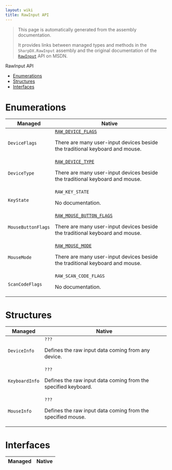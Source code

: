 ```yaml
---
layout: wiki
title: RawInput API
---
```


> This page is automatically generated from the assembly documentation.
> 
> It provides links between managed types and methods in the `SharpDX.RawInput` assembly and the original documentation of the [`RawInput`](https://msdn.microsoft.com/en-us/library/windows/desktop/ms645536.aspx) API on MSDN.

RawInput API

- <a href='#api-Enumerations'>Enumerations</a>
- <a href='#api-Structures'>Structures</a>
- <a href='#api-Interfaces'>Interfaces</a>

# <a id="api-Enumerations">Enumerations</a>

Managed | Native
----- | --------------------------------
`DeviceFlags` | [`RAW_DEVICE_FLAGS`](https://msdn.microsoft.com/en-us/library/windows/desktop/ms645543.aspx)<p>There are many user-input devices beside the traditional keyboard and mouse.</p>
`DeviceType` | [`RAW_DEVICE_TYPE`](https://msdn.microsoft.com/en-us/library/windows/desktop/ms645543.aspx)<p>There are many user-input devices beside the traditional keyboard and mouse.</p>
`KeyState` | `RAW_KEY_STATE`<p>No documentation.</p>
`MouseButtonFlags` | [`RAW_MOUSE_BUTTON_FLAGS`](https://msdn.microsoft.com/en-us/library/windows/desktop/ms645543.aspx)<p>There are many user-input devices beside the traditional keyboard and mouse.</p>
`MouseMode` | [`RAW_MOUSE_MODE`](https://msdn.microsoft.com/en-us/library/windows/desktop/ms645543.aspx)<p>There are many user-input devices beside the traditional keyboard and mouse.</p>
`ScanCodeFlags` | `RAW_SCAN_CODE_FLAGS`<p>No documentation.</p>

# <a id="api-Structures">Structures</a>

Managed | Native
----- | --------------------------------
`DeviceInfo` | `???`<p>Defines the raw input data coming from any device.</p>
`KeyboardInfo` | `???`<p>Defines the raw input data coming from the specified keyboard.</p>
`MouseInfo` | `???`<p>Defines the raw input data coming from the specified mouse.</p>

# <a id="api-Interfaces">Interfaces</a>

Managed | Native
----- | --------------------------------

